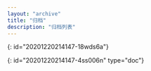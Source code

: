 ```yaml
---
layout: "archive"
title: "归档"
description: "归档列表"
---
```

{: id="20201220214147-18wds6a"}


{: id="20201220214147-4ss006n" type="doc"}
